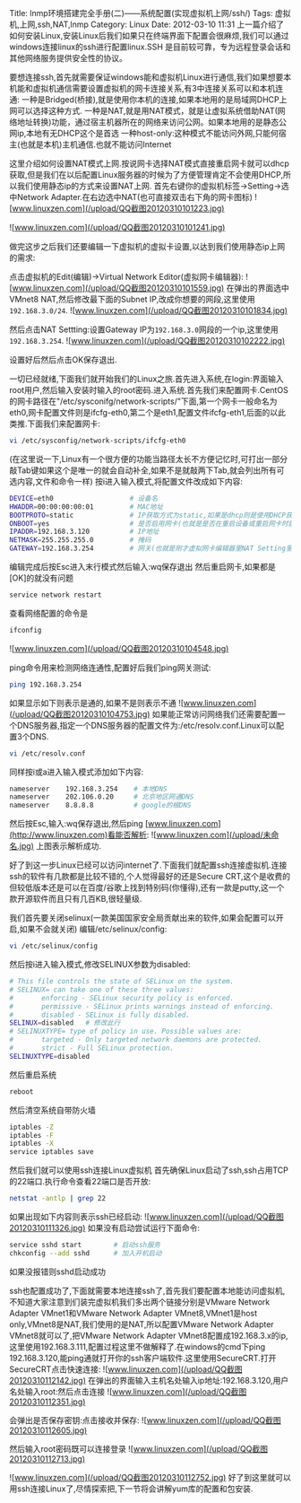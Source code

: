 Title: lnmp环境搭建完全手册(二)——系统配置(实现虚拟机上网/ssh/)
Tags: 虚拟机,上网,ssh,NAT,lnmp
Category: Linux
Date: 2012-03-10 11:31
上一篇介绍了如何安装Linux,安装Linux后我们如果只在终端界面下配置会很麻烦,我们可以通过windows连接linux的ssh进行配置linux.SSH 是目前较可靠，专为远程登录会话和其他网络服务提供安全性的协议。

要想连接ssh,首先就需要保证windows能和虚拟机Linux进行通信,我们如果想要本机能和虚拟机通信需要设置虚拟机的网卡连接关系,有3中连接关系可以和本机连通:
一种是Bridged(桥接),就是使用你本机的连接,如果本地用的是局域网DHCP上网可以选择这种方式.
一种是NAT,就是用NAT模式，就是让虚拟系统借助NAT(网络地址转换)功能，通过宿主机器所在的网络来访问公网。如果本地用的是静态公网ip,本地有无DHCP这个是首选
一种host-only:这种模式不能访问外网,只能何宿主(也就是本机)主机通信.也就不能访问Internet

这里介绍如何设置NAT模式上网.按说网卡选择NAT模式直接重启网卡就可以dhcp获取,但是我们在以后配置Linux服务器的时候为了方便管理肯定不会使用DHCP,所以我们使用静态ip的方式来设置NAT上网.
首先右键你的虚拟机标签-&gt;Setting-&gt;选中Network Adapter.在右边选中NAT(也可直接双击右下角的网卡图标)
![www.linuxzen.com](/upload/QQ截图20120310101223.jpg)

![www.linuxzen.com](/upload/QQ截图20120310101241.jpg)

做完这步之后我们还要编辑一下虚拟机的虚拟卡设置,以达到我们使用静态ip上网的需求:

点击虚拟机的Edit(编辑)-&gt;Virtual Network Editor(虚拟网卡编辑器):
![www.linuxzen.com](/upload/QQ截图20120310101559.jpg)
在弹出的界面选中VMnet8 NAT,然后修改最下面的Subnet IP,改成你想要的网段,这里使用`192.168.3.0/24`.
![www.linuxzen.com](/upload/QQ截图20120310101834.jpg)

然后点击NAT Settting:设置Gateway IP为`192.168.3.0`网段的一个ip,这里使用`192.168.3.254`.
![www.linuxzen.com](/upload/QQ截图20120310102222.jpg)

设置好后然后点击OK保存退出.

一切已经就绪,下面我们就开始我们的Linux之旅.首先进入系统,在login:界面输入root用户,然后输入安装时输入的root密码.进入系统.首先我们来配置网卡.CentOS的网卡路径在"/etc/sysconifg/network-scripts/"下面,第一个网卡一般命名为eth0,网卡配置文件则是ifcfg-eth0,第二个是eth1,配置文件ifcfg-eth1,后面的以此类推.下面我们来配置网卡:
```bash 
vi /etc/sysconfig/network-scripts/ifcfg-eth0
```
(在这里说一下,Linux有一个很方便的功能当路径太长不方便记忆时,可打出一部分敲Tab键如果这个是唯一的就会自动补全,如果不是就敲两下Tab,就会列出所有可选内容,文件和命令一样)
按i进入输入模式,将配置文件改成如下内容:
```bash 
DEVICE=eth0                   # 设备名
HWADDR=00:00:00:00:01         # MAC地址
BOOTPROTO=static              # IP获取方式为static,如果是dhcp则是使用DHCP获取
ONBOOT=yes                    # 是否启用网卡(也就是是否在重启设备或重启网卡时启动这个网卡)
IPADDR=192.168.3.120          # IP地址
NETMASK=255.255.255.0         # 掩码
GATEWAY=192.168.3.254         # 网关(也就是刚才虚拟网卡编辑器里NAT Setting里设置的网关)
```
编辑完成后按Esc进入末行模式然后输入:wq保存退出
然后重启网卡,如果都是[OK]的就没有问题
```bash 
service network restart
```
查看网络配置的命令是
```bash
ifconfig
```
![www.linuxzen.com](/upload/QQ截图20120310104548.jpg)

ping命令用来检测网络连通性,配置好后我们ping网关测试:
```bash 
ping 192.168.3.254
```
如果显示如下则表示是通的,如果不是则表示不通
![www.linuxzen.com](/upload/QQ截图20120310104753.jpg)
如果能正常访问网络我们还需要配置一个DNS服务器,指定一个DNS服务器的配置文件为:/etc/resolv.conf.Linux可以配置3个DNS.
```bash 
vi /etc/resolv.conf
```
同样按i或a进入输入模式添加如下内容:
```bash 
nameserver    192.168.3.254    # 本地DNS
nameserver    202.106.0.20     # 北京地区网通DNS
nameserver    8.8.8.8          # google的根DNS
```
然后按Esc,输入:wq保存退出,然后ping [www.linuxzen.com](http://www.linuxzen.com)看能否解析:
![www.linuxzen.com](/upload/未命名.jpg)
上图表示解析成功.

好了到这一步Linux已经可以访问internet了.下面我们就配置ssh连接虚拟机.连接ssh的软件有几款都是比较不错的,个人觉得最好的还是Secure CRT,这个是收费的但较低版本还是可以在百度/谷歌上找到特别码(你懂得),还有一款是putty,这一个款开源软件而且只有几百KB,很轻量级.

我们首先要关闭selinux(一款美国国家安全局贡献出来的软件,如果会配置可以开启,如果不会就关闭)
编辑/etc/selinux/config:
```bash 
vi /etc/selinux/config
```
然后按i进入输入模式,修改SELINUX参数为disabled:
```bash
# This file controls the state of SELinux on the system.
# SELINUX= can take one of these three values:
#       enforcing - SELinux security policy is enforced.
#       permissive - SELinux prints warnings instead of enforcing.
#       disabled - SELinux is fully disabled.
SELINUX=disabled   # 修改此行
# SELINUXTYPE= type of policy in use. Possible values are:
#       targeted - Only targeted network daemons are protected.
#       strict - Full SELinux protection.
SELINUXTYPE=disabled

```
然后重启系统
```bash 
reboot
```
然后清空系统自带防火墙
```bash 
iptables -Z
iptables -F
iptables -X
service iptables save
```
然后我们就可以使用ssh连接Linux虚拟机
首先确保Linux启动了ssh,ssh占用TCP的22端口.执行命令查看22端口是否开放:
```bash 
netstat -antlp | grep 22
```
如果出现如下内容则表示ssh已经启动:
![www.linuxzen.com](/upload/QQ截图20120310111326.jpg)
如果没有启动尝试运行下面命令:
```bash 
service sshd start        # 启动ssh服务
chkconfig --add sshd      # 加入开机启动
```
如果没报错则sshd启动成功

ssh也配置成功了,下面就需要本地连接ssh了,首先我们要配置本地能访问虚拟机,不知道大家注意到们装完虚拟机我们多出两个链接分别是VMware Network Adapter VMnet1和VMware Network Adapter VMnet8,VMnet1是host only,VMnet8是NAT,我们使用的是NAT,所以配置VMware Network Adapter VMnet8就可以了,把VMware Network Adapter VMnet8配置成192.168.3.x的ip,这里使用192.168.3.111,配置过程这里不做解释了.在windows的cmd下ping 192.168.3.120,能ping通就打开你的ssh客户端软件.这里使用SecureCRT.打开SecureCRT点击快速连接:
![www.linuxzen.com](/upload/QQ截图20120310112142.jpg)
在弹出的界面输入主机名处输入ip地址:192.168.3.120,用户名处输入root:然后点击连接
![www.linuxzen.com](/upload/QQ截图20120310112351.jpg)

会弹出是否保存密钥:点击接收并保存:
![www.linuxzen.com](/upload/QQ截图20120310112605.jpg)

然后输入root密码既可以连接登录
![www.linuxzen.com](/upload/QQ截图20120310112713.jpg)

![www.linuxzen.com](/upload/QQ截图20120310112752.jpg)
好了到这里就可以用ssh连接Linux了,尽情探索把,下一节将会讲解yum库的配置和包安装.
